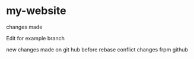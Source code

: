 # my-website

changes made

Edit for example branch

new changes made on git hub before rebase
conflict changes frpm github
